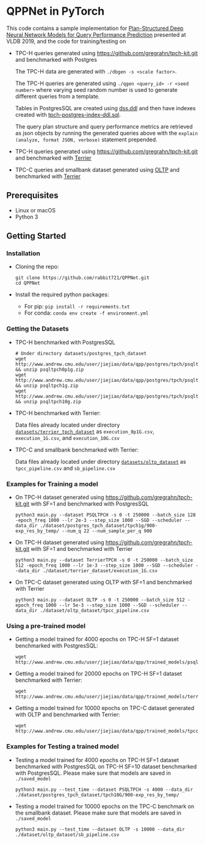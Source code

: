 # QPPNet in PyTorch

This code contains a sample implementation for [Plan-Structured Deep Neural Network Models for Query Performance Prediction](https://arxiv.org/pdf/1902.00132.pdf) presented at VLDB 2019, and the code for training/testing on

- TPC-H queries generated using https://github.com/gregrahn/tpch-kit.git and benchmarked with Postgres

  The TPC-H data are generated with `./dbgen -s <scale factor>`.

  The TPC-H queries are generated using `./qgen <query_id> -r <seed number>` where varying seed random number is used to generate different queries from a template.

  Tables in PostgresSQL are created using [dss.ddl](https://github.com/gregrahn/tpch-kit/blob/master/dbgen/dss.ddl) and then have indexes created with [tpch-postgres-index-ddl.sql](https://github.com/oltpbenchmark/oltpbench/blob/master/src/com/oltpbenchmark/benchmarks/tpch/ddls/tpch-postgres-index-ddl.sql).

  The query plan structure and query performance metrics are retrieved as json objects by running the generated queries above with the `explain (analyze, format JSON, verbose)` statement prepended.

- TPC-H queries generated using https://github.com/gregrahn/tpch-kit.git and benchmarked with [Terrier](https://github.com/cmu-db/terrier)

- TPC-C queries and smallbank dataset generated using [OLTP](https://github.com/oltpbenchmark/oltpbench) and benchmarked with [Terrier](https://github.com/cmu-db/terrier)

## Prerequisites

- Linux or macOS
- Python 3

## Getting Started

### Installation

- Cloning the repo:

  ```
  git clone https://github.com/rabbit721/QPPNet.git
  cd QPPNet
  ```

- Install the required python packages:
  - For pip: `pip install -r requirements.txt`
  - For conda: `conda env create -f environment.yml`

### Getting the Datasets

- TPC-H benchmarked with PostgresSQL

  ```
  # Under directory datasets/postgres_tpch_dataset
  wget http://www.andrew.cmu.edu/user/jiejiao/data/qpp/postgres/tpch/psqltpch0p1g.zip && unzip psqltpch0p1g.zip
  wget http://www.andrew.cmu.edu/user/jiejiao/data/qpp/postgres/tpch/psqltpch1g.zip && unzip psqltpch1g.zip
  wget http://www.andrew.cmu.edu/user/jiejiao/data/qpp/postgres/tpch/psqltpch10g.zip && unzip psqltpch10g.zip
  ```

- TPC-H benchmarked with Terrier:

  Data files already located under directory [`datasets/terrier_tpch_dataset`](https://github.com/rabbit721/QPPNet/tree/master/dataset/terrier_tpch_dataset) as `execution_0p1G.csv`, `execution_1G.csv`, and `execution_10G.csv`

- TPC-C and smallbank benchmarked with Terrier:

  Data files already located under directory [`datasets/oltp_dataset`](https://github.com/rabbit721/QPPNet/tree/master/dataset/terrier_tpch_dataset) as `tpcc_pipeline.csv` and `sb_pipeline.csv`

### Examples for Training a model

- On TPC-H dataset generated using https://github.com/gregrahn/tpch-kit.git with SF=1 and benchmarked with PostgresSQL

  ```
  python3 main.py --dataset PSQLTPCH -s 0 -t 250000 --batch_size 128 -epoch_freq 1000 --lr 2e-3 --step_size 1000 --SGD --scheduler --data_dir ./dataset/postgres_tpch_dataset/tpch1g/900-exp_res_by_temp/ --num_q 22 --num_sample_per_q 900
  ```

- On TPC-H dataset generated using https://github.com/gregrahn/tpch-kit.git with SF=1 and benchmarked with Terrier

  ```
  python3 main.py --dataset TerrierTPCH -s 0 -t 250000 --batch_size 512 -epoch_freq 1000 --lr 1e-3 --step_size 1000 --SGD --scheduler --data_dir ./dataset/terrier_dataset/execution_1G.csv
  ```

- On TPC-C dataset generated using OLTP with SF=1 and benchmarked with Terrier

  ```
  python3 main.py --dataset OLTP -s 0 -t 250000 --batch_size 512 -epoch_freq 1000 --lr 5e-3 --step_size 1000 --SGD --scheduler --data_dir ./dataset/oltp_dataset/tpcc_pipeline.csv
  ```

### Using a pre-trained model

- Getting a model trained for 4000 epochs on TPC-H SF=1 dataset benchmarked with PostgresSQL:

  ```
  wget http://www.andrew.cmu.edu/user/jiejiao/data/qpp/trained_models/psqltpch_epoch4000.zip
  ```

- Getting a model trained for 20000 epochs on TPC-H SF=1 dataset benchmarked with Terrier:

  ```
  wget http://www.andrew.cmu.edu/user/jiejiao/data/qpp/trained_models/terriertpch_epoch20000.zip
  ```

- Getting a model trained for 10000 epochs on TPC-C dataset generated with OLTP and benchmarked with Terrier:

  ```
  wget http://www.andrew.cmu.edu/user/jiejiao/data/qpp/trained_models/tpcc_epoch10000.zip
  ```

### Examples for Testing a trained model

- Testing a model trained for 4000 epochs on TPC-H SF=1 dataset benchmarked with PostgresSQL on TPC-H SF=10 dataset benchmarked with PostgresSQL.
  Please make sure that models are saved in `./saved_model`

  ```
  python3 main.py --test_time --dataset PSQLTPCH -s 4000 --data_dir ./dataset/postgres_tpch_dataset/tpch10G/900-exp_res_by_temp/
  ```

- Testing a model trained for 10000 epochs on the TPC-C benchmark on the smallbank dataset.
  Please make sure that models are saved in `./saved_model`

  ```
  python3 main.py --test_time --dataset OLTP -s 10000 --data_dir ./dataset/oltp_dataset/sb_pipeline.csv
  ```
